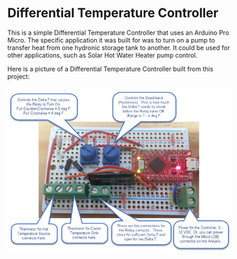 # Differential Temperature Controller

This is a simple Differential Temperature Controller that uses an Arduino Pro Micro.  The specific application it was built for was to turn on a pump to transfer heat from one hydronic storage tank to another.  It could be used for other applications, such as Solar Hot Water Heater pump control.

Here is a picture of a Differential Temperature Controller built from this project:

![Differential Temperature Controller](images/differential_controller_board.jpg)



